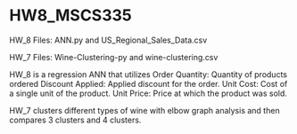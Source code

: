 # HW8_MSCS335

HW_8 Files:
ANN.py and US_Regional_Sales_Data.csv

HW_7 Files:
Wine-Clustering-py and wine-clustering.csv

HW_8 is a regression ANN that utilizes Order Quantity: Quantity of products ordered Discount Applied: Applied discount for the order. Unit Cost: Cost of a single unit of the product. Unit Price: Price at which the product was sold. 

HW_7 clusters different types of wine with elbow graph analysis and then compares 3 clusters and 4 clusters.

